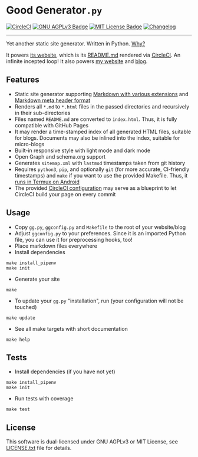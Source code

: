 # Good Generator`.py`

[![CircleCI](https://circleci.com/gh/ooz/ggpy.svg?style=shield)](https://circleci.com/gh/ooz/ggpy)
[![GNU AGPLv3 Badge](https://img.shields.io/badge/license-AGPLv3-blue.svg)](LICENSE.txt)
[![MIT License Badge](https://img.shields.io/badge/license-MIT-blue.svg)](LICENSE.txt)
[![Changelog](https://img.shields.io/badge/-CHANGELOG-blueviolet.svg)](CHANGELOG.html)

----

Yet another static site generator. Written in Python.
[Why?](https://oliz.io/blog/2018/why-i-wrote-yet-another-static-site-gen.html)

It powers [its website](https://oliz.io/ggpy), which is its [README.md](https://github.com/ooz/ggpy) rendered via [CircleCI](https://circleci.com/gh/ooz/ggpy).
An infinite incepted loop!
It also powers [my website](https://oliz.io) and [blog](https://oliz.io/blog/).

## Features

* Static site generator supporting [Markdown with various extensions](https://oliz.io/ggpy/test/features/)
  and [Markdown meta header format](https://oliz.io/ggpy/test/features/meta.html)
* Renders all `*.md` to `*.html` files in the passed directories and recursively in their sub-directories
* Files named `README.md` are converted to `index.html`. Thus, it is fully compatible with GitHub Pages
* It may render a time-stamped index of all generated HTML files, suitable for blogs. Documents may also be inlined into the index, suitable for micro-blogs
* Built-in responsive style with light mode and dark mode
* Open Graph and schema.org support
* Generates `sitemap.xml` with `lastmod` timestamps taken from git history
* Requires `python3`, `pip`, and optionally `git` (for more accurate, CI-friendly timestamps) and `make` if you want to use the provided Makefile. Thus, it [runs in Termux on Android](https://oliz.io/blog/2018/code-and-deploy-using-termux.html)
* The provided [CircleCI configuration](https://github.com/ooz/ggpy/blob/master/.circleci/config.yml) may serve as a blueprint to let CircleCI build your page on every commit

## Usage

* Copy `gg.py`, `ggconfig.py` and `Makefile` to the root of your website/blog
* Adjust `ggconfig.py` to your preferences. Since it is an imported Python file, you can use it for preprocessing hooks, too!
* Place markdown files everywhere
* Install dependencies
```
make install_pipenv
make init
```
* Generate your site
```
make
```
* To update your `gg.py` "installation", run (your configuration will not be touched)
```
make update
```
* See all make targets with short documentation
```
make help
```

## Tests

* Install dependencies (if you have not yet)
```
make install_pipenv
make init
```
* Run tests with coverage
```
make test
```

## License

This software is dual-licensed under GNU AGPLv3 or MIT License,
see [LICENSE.txt](LICENSE.txt) file for details.
